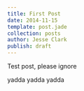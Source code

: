 ```yaml
---
title: First Post
date: 2014-11-15
template: post.jade
collection: posts
author: Jesse Clark
publish: draft
---
```


Test post, please ignore

<!-- more -->

yadda yadda yadda
